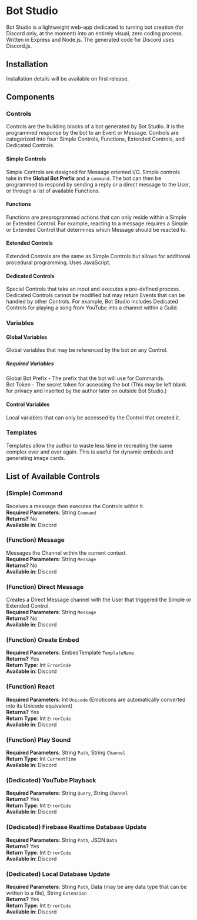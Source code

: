 # Bot Studio

Bot Studio is a lightweight web-app dedicated to turning bot creation (for Discord only, at the moment) into an entirely visual, zero coding process. Written in Express and Node.js. The generated code for Discord uses Discord.js.

## Installation

Installation details will be available on first release.

## Components

### Controls
Controls are the building blocks of a bot generated by Bot Studio. It is the programmed response by the bot to an Event or Message. Controls are categorized into four: Simple Controls, Functions, Extended Controls, and Dedicated Controls.

#### Simple Controls
Simple Controls are designed for Message oriented I/O. Simple controls take in the **Global Bot Prefix** and a ``command``. The bot can then be programmed to respond by sending a reply or a direct message to the User, or through a list of available Functions.

#### Functions
Functions are preprogrammed actions that can only reside within a Simple or Extended Control. For example, reacting to a message requires a Simple or Extended Control that determines which Message should be reacted to.

#### Extended Controls
Extended Controls are the same as Simple Controls but allows for additional procedural programming. Uses JavaScript.

#### Dedicated Controls
Special Controls that take an input and executes a pre-defined process. Dedicated Controls cannot be modified but may return Events that can be handled by other Controls. For example, Bot Studio includes Dedicated Controls for playing a song from YouTube into a channel within a Guild.

### Variables

#### Global Variables
Global variables that may be referenced by the bot on any Control.
##### Required Variables
Global Bot Prefix - The prefix that the bot will use for Commands.  
Bot Token - The secret token for accessing the bot (This may be left blank for privacy and inserted by the author later on outside Bot Studio.)

#### Control Variables
Local variables that can only be accessed by the Control that created it.

### Templates
Templates allow the author to waste less time in recreating the same complex over and over again. This is useful for dynamic embeds and generating image cards.

## List of Available Controls

### (Simple) Command
Receives a message then executes the Controls within it.  
**Required Parameters**: String ``Command``  
**Returns?** No  
**Available in**: Discord

### (Function) Message
Messages the Channel within the current context.  
**Required Parameters**: String ``Message``  
**Returns?** No  
**Available in**: Discord

### (Function) Direct Message
Creates a Direct Message channel with the User that triggered the Simple or Extended Control.  
**Required Parameters**: String ``Message``  
**Returns?** No  
**Available in**: Discord

### (Function) Create Embed
**Required Parameters**: EmbedTemplate ``TemplateName``  
**Returns?** Yes  
**Return Type**: Int ``ErrorCode``  
**Available in**: Discord

### (Function) React
**Required Parameters**: Int ``Unicode`` (Emoticons are automatically converted into its Unicode equivalent)  
**Returns?** Yes  
**Return Type**: Int ``ErrorCode``  
**Available in**: Discord

### (Function) Play Sound
**Required Parameters**: String ``Path``, String ``Channel``  
**Return Type**: Int ``CurrentTime``  
**Available in**: Discord

### (Dedicated) YouTube Playback
**Required Parameters**: String ``Query``, String ``Channel``  
**Returns?** Yes  
**Return Type**: Int ``ErrorCode``  
**Available in**: Discord

### (Dedicated) Firebase Realtime Database Update
**Required Parameters**: String ``Path``, JSON ``Data``  
**Returns?** Yes  
**Return Type**: Int ``ErrorCode``  
**Available in**: Discord

### (Dedicated) Local Database Update
**Required Parameters**: String ``Path``, Data (may be any data type that can be written to a file), String ``Extension``  
**Returns?** Yes  
**Return Type**: Int ``ErrorCode``  
**Available in**: Discord
